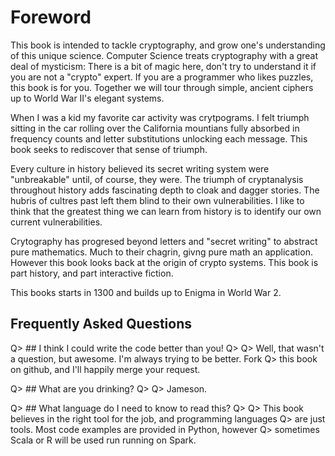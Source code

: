 # Foreword

This book is intended to tackle cryptography, and grow one's understanding of
this unique science. Computer Science treats cryptography with a great deal of
mysticism: There is a bit of magic here, don't try to understand it if you are
not a "crypto" expert. If you are a programmer who likes puzzles, this book is
for you. Together we will tour through simple, ancient ciphers up to World War
II's elegant systems.

When I was a kid my favorite car activity was crytpograms. I felt triumph sitting 
in the car rolling over the California mountians fully absorbed in frequency counts
and letter substitutions unlocking each message. This book seeks to rediscover
that sense of triumph. 

Every culture in history believed its secret writing system were "unbreakable" until, 
of course, they were. The triumph of cryptanalysis throughout history adds fascinating depth to cloak and dagger stories.
The hubris of cultres past left them blind to their own vulnerabilities.
I like to think that the greatest thing we can learn from history is to
identify our own current vulnerabilities. 

Crytography has progresed beyond letters and "secret writing" to abstract pure mathematics.
Much to their chagrin, givng pure math an application. However this book looks back at the 
origin of crypto systems. This book is part history, and part interactive fiction. 

This books starts in 1300 and builds up to Enigma in World War 2. 

## Frequently Asked Questions

Q> ## I think I could write the code better than you!
Q>
Q> Well, that wasn't a question, but awesome. I'm always trying to be better. Fork
Q> this book on github, and I'll happily merge your request.

Q> ## What are you drinking?
Q> 
Q> Jameson.

Q> ## What language do I need to know to read this?
Q> 
Q> This book believes in the right tool for the job, and programming languages
Q> are just tools. Most code examples are provided in Python, however
Q> sometimes Scala or R will be used run running on Spark. 
